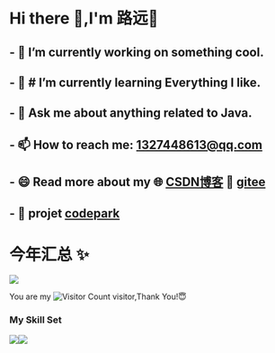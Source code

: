 # Hi there 👋,I'm 路远🤖

## - 🔭 I’m currently working on something cool.
## - 🌱 # I’m currently learning Everything I like.
## - 💬 Ask me about anything related to Java.
## - 📫 How to reach me: 1327448613@qq.com
## - 😄 Read more about my 🌐 [CSDN博客](https://blog.csdn.net/qq_20770569?type=blog) 📛 [gitee](https://gitee.com/li-hongda-6)
## - 🚀 projet [codepark](https://github.com/luyuan-6/codepark-backend)

 # 今年汇总 ✨

![](https://github-readme-stats.vercel.app/api?username=luyuan-6&show_icons=true&theme=transparent)

You are my ![Visitor Count](https://profile-counter.glitch.me/luyuan-6/count.svg) visitor,Thank You!😇

### My Skill Set

![](https://img.shields.io/badge/Java-ED8B00?style=for-the-badge&logo=openjdk&logoColor=white)![](https://img.shields.io/badge/Python-3776AB?style=for-the-badge&logo=python&logoColor=white)

